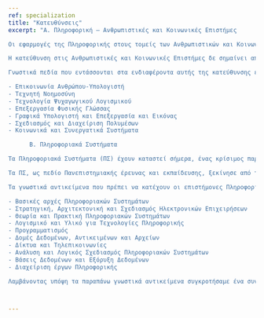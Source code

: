 ```yaml
---
ref: specialization
title: "Κατευθύνσεις"
excerpt: "Α. Πληροφορική – Ανθρωπιστικές και Κοινωνικές Επιστήμες

Οι εφαρμογές της Πληροφορικής στους τομείς των Ανθρωπιστικών και Κοινωνικών Επιστημών καλύπτουν ένα ευρύτατο φάσμα θεμάτων και ενδιαφερόντων. Βασικός άξονας των εφαρμογών είναι η μελέτη της επίδρασης των νέων Τεχνολογιών στην ανθρώπινη σκέψη, αντίληψη, εργασία και δημιουργία, στις κοινωνικές σχέσεις, στην εκπαίδευση, στις επιστήμες, στην πολιτική και πολιτιστική δράση, καθώς και της επίδρασης της ανθρώπινης παρουσίας, νόησης και συμπεριφοράς, ατομικής και ομαδικής στην ίδια την επιστήμη της Πληροφορικής και των Επικοινωνιών. Η κατεύθυνση αυτή ανταποκρίνεται τόσο στη διεθνή πραγματικότητα και τις εκπαιδευτικές και ερευνητικές ανάγκες του χώρου της Πληροφορικής, όσο και στη φυσιογνωμία του Ιονίου Πανεπιστημίου, τις ανάγκες του Ιονίου χώρου, αλλά και του Ελληνικού χώρου γενικότερα.

Η κατεύθυνση στις Ανθρωπιστικές και Κοινωνικές Επιστήμες δε σημαίνει απλά έμφαση σε εφαρμογές της Πληροφορικής στους αντίστοιχους τομείς, αλλά κυρίως διεπιστημονικότητα στην μεθοδολογία και στους τρόπους ενσωμάτωσης των νέων τεχνολογιών στο σώμα των αντίστοιχων γνωστικών πεδίων. Οι τομείς ενδιαφέροντος της κατεύθυνσης είναι: α) Υπολογιστική Γλωσσολογία, β) Ιστορική και Πολιτισμική Πληροφορική, γ) Ψηφιακή Διαδρασιακή Τηλεόραση, δ) Βιντεοπαιχνίδια, και ε) Συστήμα Πολυμεσικής Επικοινωνίας και Διάδρασης από Απόσταση.

Γνωστικά πεδία που εντάσσονται στα ενδιαφέροντα αυτής της κατεύθυνσης είναι:

- Επικοινωνία Ανθρώπου-Υπολογιστή
- Τεχνητή Νοημοσύνη
- Τεχνολογία Ψυχαγωγικού Λογισμικού
- Επεξεργασία Φυσικής Γλώσσας
- Γραφικά Υπολογιστή και Επεξεργασία και Εικόνας
- Σχεδιασμός και Διαχείριση Πολυμέσων
- Κοινωνικά και Συνεργατικά Συστήματα

      Β. Πληροφοριακά Συστήματα

Τα Πληροφοριακά Συστήματα (ΠΣ) έχουν καταστεί σήμερα, ένας κρίσιμος παράγοντας της παραγωγής, των υπηρεσιών και της διοίκησης των οργανισμών. Η αποτελεσματική και αποδοτική χρήση των τεχνολογιών της πληροφορίας και επικοινωνίας (ΤΠΕ) είναι ένα σημαντικό στοιχείο στην επίτευξη ανταγωνιστικού πλεονεκτήματος για εμπορικές επιχειρήσεις και ποιοτικών υπηρεσιών για κυβερνητικούς και μη οργανισμούς. Κατά συνέπεια, οι ΤΠΕ/ΠΣ είναι σήμερα αναπόσπαστο τμήμα της στρατηγικής κάθε οργανισμού, μικρού ή μεγάλου, δημόσιου ή ιδιωτικού.

Τα ΠΣ, ως πεδίο Πανεπιστημιακής έρευνας και εκπαίδευσης, ξεκίνησε από την δεκαετία του 1960, όταν οι οργανισμοί επέκτειναν τη χρήση των τεχνολογιών της πληροφορίας για την υποστήριξη λειτουργικών διαδικασιών λήψης αποφάσεων καθώς και στρατηγικής του ανταγωνισμού και παράλληλα, έτσι, προς πανεπιστημιακά προγράμματα σπουδών σχετικά με την διαχείριση οικονομικών πόρων και ανθρώπινου δυναμικού, προέκυψε η ανάγκη για τη δημιουργία προγραμμάτων σπουδών για τη διαχείριση των τεχνολογιών της πληροφορίας.

Τα γνωστικά αντικείμενα που πρέπει να κατέχουν οι επιστήμονες Πληροφοριακών Συστημάτων προσδιορίζονται στο ACM Model Curriculum and Guidelines for Undergraduate Degree Programs in Information Systems (ACM IS 2002) και είναι :

- Βασικές αρχές Πληροφοριακών Συστημάτων
- Στρατηγική, Αρχιτεκτονική και Σχεδιασμός Ηλεκτρονικών Επιχειρήσεων
- Θεωρία και Πρακτική Πληροφοριακών Συστημάτων
- Λογισμικό και Υλικό για Τεχνολογίες Πληροφορικής
- Προγραμματισμός
- Δομές Δεδομένων, Αντικειμένων και Αρχείων
- Δίκτυα και Τηλεπικοινωνίες
- Ανάλυση και Λογικός Σχεδιασμός Πληροφοριακών Συστημάτων
- Βάσεις Δεδομένων και Εξόρυξη Δεδομένων
- Διαχείριση έργων Πληροφορικής

Λαμβάνοντας υπόψη τα παραπάνω γνωστικά αντικείμενα συγκροτήσαμε ένα συνεκτικό πρόγραμμα σπουδών για αυτή την κατεύθυνση ‘Πληροφοριακά Συστήματα, του Τμήματός μας."



---
```


